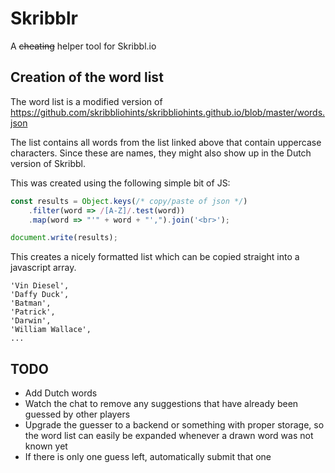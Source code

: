 # Skribblr
A ~~cheating~~ helper tool for Skribbl.io

## Creation of the word list
The word list is a modified version of https://github.com/skribbliohints/skribbliohints.github.io/blob/master/words.json

The list contains all words from the list linked above that contain uppercase characters. Since these are names, they might also show up in the Dutch version of Skribbl.

This was created using the following simple bit of JS:

```js
const results = Object.keys(/* copy/paste of json */)
    .filter(word => /[A-Z]/.test(word))
    .map(word => "'" + word + "',").join('<br>');

document.write(results);
```

This creates a nicely formatted list which can be copied straight into a javascript array.

```
'Vin Diesel',
'Daffy Duck',
'Batman',
'Patrick',
'Darwin',
'William Wallace',
...
```


## TODO
* Add Dutch words
* Watch the chat to remove any suggestions that have already been guessed by other players
* Upgrade the guesser to a backend or something with proper storage, so the word list can easily be expanded whenever a drawn word was not known yet
* If there is only one guess left, automatically submit that one
